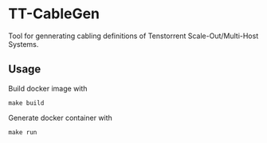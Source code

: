 # TT-CableGen

Tool for gennerating cabling definitions of Tenstorrent Scale-Out/Multi-Host Systems.

## Usage

Build docker image with 
```
make build
```

Generate docker container with
```
make run
```
